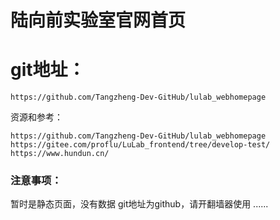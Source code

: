# 陆向前实验室官网首页
# git地址：
```
https://github.com/Tangzheng-Dev-GitHub/lulab_webhomepage
```

资源和参考：
```
https://github.com/Tangzheng-Dev-GitHub/lulab_webhomepage
https://gitee.com/proflu/LuLab_frontend/tree/develop-test/
https://www.hundun.cn/
```

### 注意事项：
暂时是静态页面，没有数据
git地址为github，请开翻墙器使用
......